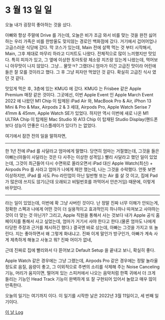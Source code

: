 # 3 월 13 일 일

오늘 내가 굉장히 좋아하는 것을 샀다.

아빠와 항상 주말에 Drive 를 가는데, 오늘은 비가 조금 와서 비를 맞는 것을 완전 싫어하는 우리 가족은 비를 한방울도 맞지않는 경로인 백화점에 갔다. 거기에서 겁어어업나 고급스러운 식당에 갔다. 막 코스가 있는데, Main 전에 살짝 먹는 것 부터 시작해서, Main, 그후 제대로 마무리 하라고 디저트도 나왔다. 전체적으로 많이 느끼했지만 맛있다. 특히 피자가 있고, 그 옆에 이상한 토마토랑 체소랑 치즈랑 있는게 나왔는데, 먹어보니 아무맛이 나지 않았다. 그냥... 물맛ㅋ? 그랬더니 엄마가 이건 고급진 맛이라 어린애들은 잘 모를 것이라고 했다. 그 후 그냥 피자만 먹었던 것 같다. 확실히 고급진 식사 였던 것 같다.

맛있게 먹은 후, 3층에 있는 KMUG 에 갔다. KMUG 는 Frisbee 같은 Apple Premium 매장 같은 것이다. 그곳에선, 이번 Apple Event 인 Apple March Event 2022 에 나왔던 M1 Chip 이 탑제된 iPad Air 와, MacBook Pro & Air, iPhon 13 Mini & Pro & Max, Airpods 2 & 3 세대, Airpods Pro, Apple Watch Serise 7 41mm & 45mm, Apple Watch SE가 있었다. 하지만 역시 이번에 새로 나온 M1 ULTRA Chip 이 탑제된 Mac Studio 와 A13 Chip 이 탑재된 Studio Display(핸드폰 보다 성능이 안좋은 디스플레이가 있다?) 는 없었다.

여기에서 잠깐 전의 일을 말하자면,

---

한 1년 전에 iPad 를 사달라고 엄마에게 말했다. 당연히 엄마는 거절했는데, 그것을 들은 아빠는(아들이 사달라는 것은 다 사주는 이상한 성격임.) 빨리 사달라고 했던 일이 있었는데, 그것이 최근들어 다시 수면위로 올라오면서 iPad 대신 Apple Watch(최신) + Airpods Pro 를 사라고 엄마가 나에게 제안 했는데, 나는 그것을 수락했다. 언뜻 보면 이상하지만, iPad 를 사도 Pro 라인업이 아닌 일반형 또는 Air 를 살 것 이고, 집에 Pad 가 많은데 쓰지도 않기(근데 오래되고 비밀번호를 까먹어서 안쓴거임) 때문에, 이렇게 바꾸었다.

---

라는 일이 있었는데, 이번에 확 그냥 사버린 것이다. 난 정말 진짜 너무 이해가 안되는게, 정확한 스펙과 나에게 어떤 것이 더 실용적이고 효과적인지 하나하나 따져보고 사야하는 것이 더 맞는 것 아닌가? 그리고, Apple 직원을 통해서 사는 것보다 내가 Apple 공식 홈페이지를 통해서 사고 싶었는데, 엄마가 거기서 사야 한다고 한다.(물론 엄마도 나에게 타당한 주장과 근거를 제시하긴 했다.) 결국엔 바로 샀는데, 아빠는 그것을 가지고 또 놀린다. 지는 좋아하면서 왜 그렇게 화내냐고. 진짜 이게 말인가 방구인가, 아빠가 계속 사게 제촉하게 해놓고 사놓고 뭐? 진짜 어이가 없네,

근데 진짜로 집에 빨리와서 다 뜯어보고 Default Setup 을 끝내고 보니, 확실히 좋다.

Apple Watch 같은 경우에는 그냥 그랬는데, Airpods Pro 같은 경우에는 정말 놀라울 정도로 음질, 음량이 좋고, 그 이외적으로 주변의 소리를 삭제해 주는 Noise Canceling 기능, 머리가 움지이면, 떨어져 있는 스피커에서 나오는 음악처럼 한쪽 귀에서 더 크게 들리는 기능인 Head Track 기능이 완벽하게 또 잘 구현되어 있어서 놀랐고 매우 많이 만족한다.

오늘의 일기는 여기까지 이다. 이 일기를 시작한 날은 2022년 3월 11일이고, 세 번째 일기이다.

[이 날 Log](../../../logs/2022/3/13.md)
